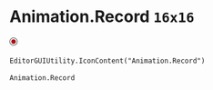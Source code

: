 # Animation.Record `16x16`
<img src="/img/Animation.Record.png" width=16 height=16>

``` CSharp
EditorGUIUtility.IconContent("Animation.Record")
```
```
Animation.Record
```

